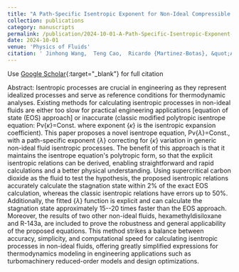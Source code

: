```yaml
---
title: "A Path-Specific Isentropic Exponent for Non-Ideal Compressible Fluids"
collection: publications
category: manuscripts
permalink: /publication/2024-10-01-A-Path-Specific-Isentropic-Exponent-for-Non-Ideal-Compressible-Fluids
date: 2024-10-01
venue: 'Physics of Fluids'
citation: ' Jinhong Wang,  Teng Cao,  Ricardo {Martinez-Botas}, &quot;A Path-Specific Isentropic Exponent for Non-Ideal Compressible Fluids.&quot; Physics of Fluids, 2024.'
---
```

Use [Google Scholar](https://scholar.google.com/scholar?q=A+Path+Specific+Isentropic+Exponent+for+Non+Ideal+Compressible+Fluids){:target="_blank"} for full citation

Abstract:
Isentropic processes are crucial in engineering as they represent idealized processes and serve as reference conditions for thermodynamic analyses. Existing methods for calculating isentropic processes in non-ideal fluids are either too slow for practical engineering applications [equation of state (EOS) approach] or inaccurate (classic modified polytropic isentrope equation: Pv{$\kappa$}=Const. where exponent {$\kappa$} is the isentropic expansion coefficient). This paper proposes a novel isentrope equation, Pv{$\lambda$}=Const., with a path-specific exponent {$\lambda$} correcting for {$\kappa$} variation in generic non-ideal fluid isentropic processes. The benefit of this approach is that it maintains the isentrope equation's polytropic form, so that the explicit isentropic relations can be derived, enabling straightforward and rapid calculations and a better physical understanding. Using supercritical carbon dioxide as the fluid to test the hypothesis, the proposed isentropic relations accurately calculate the stagnation state within 2\% of the exact EOS calculation, whereas the classic isentropic relations have errors up to 50\%. Additionally, the fitted {$\lambda$} function is explicit and can calculate the stagnation state approximately 15--20 times faster than the EOS approach. Moreover, the results of two other non-ideal fluids, hexamethyldisiloxane and R-143a, are included to prove the robustness and general applicability of the proposed equations. This method strikes a balance between accuracy, simplicity, and computational speed for calculating isentropic processes in non-ideal fluids, offering greatly simplified expressions for thermodynamics modeling in engineering applications such as turbomachinery reduced-order models and design optimizations.